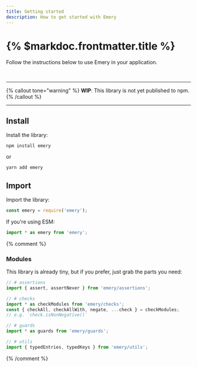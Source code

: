 ```yaml
---
title: Getting started
description: How to get started with Emery
---
```


# {% $markdoc.frontmatter.title %}

Follow the instructions below to use Emery in your application.

&ZeroWidthSpace;

---

{% callout tone="warning" %}
**WIP**: This library is not yet published to npm.
{% /callout %}

---

## Install

Install the library:

```shell
npm install emery
```

or

```shell
yarn add emery
```

## Import

Import the library:

```js
const emery = require('emery');
```

If you're using ESM:

```js
import * as emery from 'emery';
```

{% comment %}

### Modules

This library is already tiny, but if you prefer, just grab the parts you need:

```ts
// # assertions
import { assert, assertNever } from 'emery/assertions';

// # checks
import * as checkModules from 'emery/checks';
const { checkAll, checkAllWith, negate, ...check } = checkModules;
// e.g. `check.isNonNegative()`

// # guards
import * as guards from 'emery/guards';

// # utils
import { typedEntries, typedKeys } from 'emery/utils';
```

{% /comment %}
